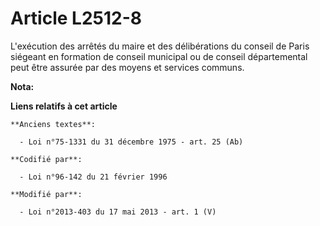 # Article L2512-8

L'exécution des arrêtés du maire et des délibérations du conseil de Paris siégeant en formation de conseil municipal ou de
conseil départemental  peut être assurée par des moyens et services communs.

**Nota:**



**Liens relatifs à cet article**

	**Anciens textes**:

	  - Loi n°75-1331 du 31 décembre 1975 - art. 25 (Ab)

	**Codifié par**:

	  - Loi n°96-142 du 21 février 1996

	**Modifié par**:

	  - Loi n°2013-403 du 17 mai 2013 - art. 1 (V)
